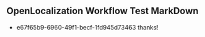 ## OpenLocalization Workflow Test MarkDown
* e67f65b9-6960-49f1-becf-1fd945d73463 
thanks!<!--HONumber=Mar16_HO4-->
